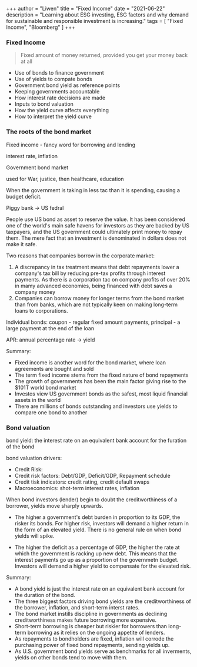 +++
author = "Liwen"
title = "Fixed Income"
date = "2021-06-22"
description = "Learning about ESG investing, ESG factors and why demand for sustainable and responsible investment is increasing."
tags = [
    "Fixed Income", "Bloomberg"
]
+++

### Fixed Income 
> Fixed amount of money returned, provided you get your money back at all
- Use of bonds to finance government
- Use of yields to compate bonds
- Government bond yield as reference points
- Keeping governments accountable
- How interest rate decisions are made
- Inputs to bond valuation
- How the yield curve affects everything
- How to interpret the yield curve

### The roots of the bond market
Fixed income - fancy word for borrowing and lending

interest rate, inflation

Government bond market

used for War, justice, then healthcare, education

When the government is taking in less tac than it is spending, causing a budget deficit. 

Piggy bank -> US fedral

People use US bond as asset to reserve the value. It has been considered one of the world's main safe havens for investors as they are backed by US
taxpayers, and the US government could ultimately print money to repay them. The mere fact that an investment is denominated in dollars
does not make it safe.

Two reasons that companies borrow in the corporate market:
1. A discrepancy in tax treatment means that debt repayments lower a company's tax bill by reducing pre-tax profits through 
interest payments. As there is a corporation tac on company profits of over 20% in mamy advanced economies, being financed with 
debt saves a company money
2. Companies can borrow money for longer terms from the bond market than from banks, which are not typically keen on making long-term
loans to corporations.

Individual bonds: coupon - regular fixed amount payments, principal - a large payment at the end of the loan

APR: annual percentage rate -> yield

Summary:
- Fixed income is another word for the bond market, where loan agreements are bought and sold
- The term fixed income stems from the fixed nature of bond repayments
- The growth of governments has been the main factor giving rise to the $101T world bond market
- Investos view US government bonds as the safest, most liquid financial assets in the world
- There are millions of bonds outstanding and investors use yields to compare one bond to another

### Bond valuation
bond yield: the interest rate on an equivalent bank account for the furation of the bond

bond valuation drivers:
- Credit Risk:
 - Credit risk factors: Debt/GDP, Deficit/GDP, Repayment schedule
 - Credit tisk indicators: credit rating, credit default swaps
- Macroeconomics: shot-term interest rates, inflation

When bond investors (lender) begin to doubt the creditworthiness of a borrower,
yields move sharply upwards.

- The higher a government's debt burden in proportion to its GDP, the risker its bonds.
For higher risk, investors will demand a higher return in the form of an elevated yield. There is
no general rule on when bond yields will spike. 

- The higher the deficit as a percentage of GDP, the higher the rate at which the government is racking up new debt.
This means that the interest payments go up as a proportion of the governmetn budget. Investors will demand a higher yield to compensate
for the elevated risk.

Summary:
- A bond yield is just the interest rate on an equivalent bank account for the duration of the bond.
- The three biggest factors driving bond yields are the creditworthiness of the borrower, inflation, and short-term interst rates.
- The bond market instills discipline in governments as declining creditworthiness makes future borrowing more expensive.
- Short-term borrowing is cheaper but riskier for borrowers than long-term borrowing as it relies on the ongoing appetite of lenders.
- As repayments to bondholders are fixed, inflation will corrode the purchasing power of fixed bond repayments, sending yields up.
- As U.S. government bond yields serve as benchmarks for all inverments, yields on other bonds tend to move with them.

